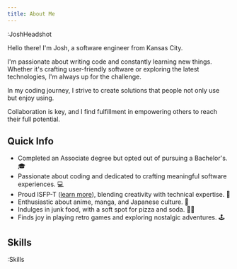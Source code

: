 ```yaml
---
title: About Me
---
```


:JoshHeadshot

Hello there! I'm Josh, a software engineer from Kansas City.

I'm passionate about writing code and constantly learning new things. Whether it's crafting user-friendly software or exploring the latest technologies, I'm always up for the challenge.

In my coding journey, I strive to create solutions that people not only use but enjoy using.

Collaboration is key, and I find fulfillment in empowering others to reach their full potential.

## Quick Info

* Completed an Associate degree but opted out of pursuing a Bachelor's. 🎓
* Passionate about coding and dedicated to crafting meaningful software experiences. 💻
* Proud ISFP-T ([learn more](https://www.16personalities.com/isfp-personality)), blending creativity with technical expertise. 🎨
* Enthusiastic about anime, manga, and Japanese culture. 🌸
* Indulges in junk food, with a soft spot for pizza and soda. 🍕🥤
* Finds joy in playing retro games and exploring nostalgic adventures. 🕹️

## Skills

:Skills
